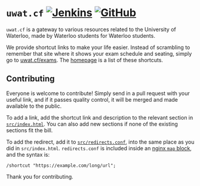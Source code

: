 # `uwat.cf` [![Jenkins](https://img.shields.io/jenkins/s/https/ci.quantum2.xyz/job/uwat.cf.svg)](https://ci.quantum2.xyz/job/uwat.cf/) [![GitHub](https://img.shields.io/github/license/quantum5/uwat.cf.svg)](LICENSE)

`uwat.cf` is a gateway to various resources related to the University of
Waterloo, made by Waterloo students for Waterloo students.

We provide shortcut links to make your life easier. Instead of scrambling to
remember that site where it shows your exam schedule and seating, simply go to
[uwat.cf/exams][1]. The [homepage][2] is a list of these shortcuts.

## Contributing

Everyone is welcome to contribute! Simply send in a pull request with your
useful link, and if it passes quality control, it will be merged and made
available to the public.

To add a link, add the shortcut link and description to the relevant section in
[`src/index.html`][3]. You can also add new sections if none of the existing
sections fit the bill.

To add the redirect, add it to [`src/redirects.conf`][4], into the same place
as you did in `src/index.html`. `redirects.conf` is included inside an
[nginx `map` block][5], and the syntax is:

```
/shortcut "https://example.com/long/url";
```

Thank you for contributing.

  [1]: https://uwat.cf/exams
  [2]: https://uwat.cf
  [3]: src/index.html
  [4]: src/redirects.conf
  [5]: https://nginx.org/en/docs/http/ngx_http_map_module.html
